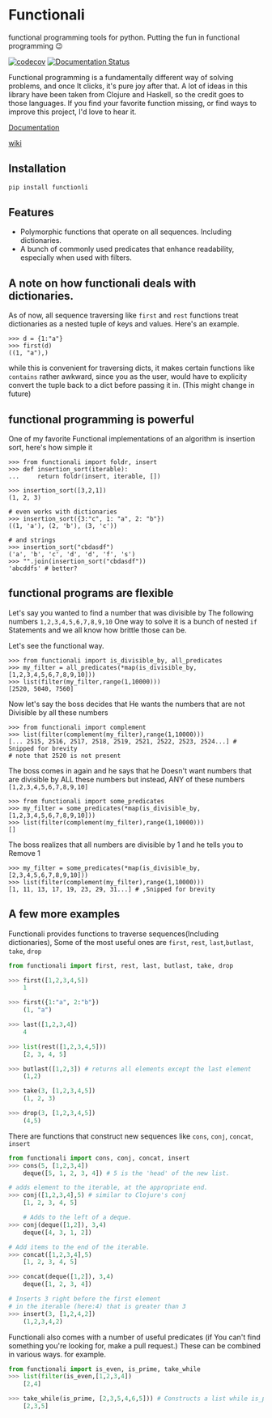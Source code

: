 # Functionali
functional programming tools for python. Putting the fun in functional programming 😉

[![codecov](https://codecov.io/gh/AbhinavOmprakash/functionali/branch/main/graph/badge.svg?token=75LLE4F7EY)](https://codecov.io/gh/AbhinavOmprakash/functionali)
[![Documentation Status](https://readthedocs.org/projects/functionali/badge/?version=latest)](https://functionali.readthedocs.io/en/latest/?badge=latest)
      

Functional programming is a fundamentally different way of solving problems, and once It clicks, it's pure joy after that. 
A lot of ideas in this library have been taken from Clojure and Haskell, so the credit goes to those languages. 
If you find your favorite function missing, or find ways to improve this project, I'd love to hear it.



[Documentation](https://functionali.readthedocs.io/en/latest/)

[wiki](https://functionali.readthedocs.io/en/latest/)

## Installation
```bash 
pip install functionli 
```

## Features
- Polymorphic functions that operate on all sequences. Including dictionaries.
- A bunch of commonly used predicates that enhance readability, especially when used with filters.

## A note on how functionali deals with dictionaries.
As of now, all sequence traversing like `first` and `rest` functions treat dictionaries as a nested tuple of keys and values. 
Here's an example. 

```pycon
>>> d = {1:"a"}
>>> first(d)
((1, "a"),)
```

while this is convenient for traversing dicts, it makes certain functions like `contains` rather awkward, since you as the user, would 
have to explicity convert the tuple back to a dict before passing it in. 
(This might change in future)



## functional programming is powerful
 
One of my favorite Functional implementations of an algorithm is insertion sort, here's how simple it 
```pycon
>>> from functionali import foldr, insert
>>> def insertion_sort(iterable):
...     return foldr(insert, iterable, [])

>>> insertion_sort([3,2,1])
(1, 2, 3)

# even works with dictionaries
>>> insertion_sort({3:"c", 1: "a", 2: "b"})  
((1, 'a'), (2, 'b'), (3, 'c'))

# and strings
>>> insertion_sort("cbdasdf")
('a', 'b', 'c', 'd', 'd', 'f', 's')
>>> "".join(insertion_sort("cbdasdf"))
'abcddfs' # better?
``` 

## functional programs are flexible

Let's say you wanted to find a number that was divisible by The following numbers
`1,2,3,4,5,6,7,8,9,10` 
One way to solve it is a bunch of nested `if` Statements and we all know how brittle those can be.

Let's see the functional way.
```pycon
>>> from functionali import is_divisible_by, all_predicates
>>> my_filter = all_predicates(*map(is_divisible_by,[1,2,3,4,5,6,7,8,9,10]))
>>> list(filter(my_filter,range(1,10000)))
[2520, 5040, 7560]
```

Now let's say the boss decides that He wants the numbers that are not 
Divisible by all these numbers
```pycon
>>> from functionali import complement
>>> list(filter(complement(my_filter),range(1,10000)))
[... 2515, 2516, 2517, 2518, 2519, 2521, 2522, 2523, 2524...] # Snipped for brevity 
# note that 2520 is not present
```
The boss comes in again and he says that he Doesn't want numbers that are divisible by ALL these numbers but instead, ANY of these numbers `[1,2,3,4,5,6,7,8,9,10]`
```pycon
>>> from functionali import some_predicates
>>> my_filter = some_predicates(*map(is_divisible_by,[1,2,3,4,5,6,7,8,9,10]))
>>> list(filter(complement(my_filter),range(1,10000)))
[]
```
The boss realizes that all numbers are divisible by 1 and he tells you to Remove 1

```pycon
>>> my_filter = some_predicates(*map(is_divisible_by,[2,3,4,5,6,7,8,9,10]))   
>>> list(filter(complement(my_filter),range(1,10000)))
[1, 11, 13, 17, 19, 23, 29, 31...] # ,Snipped for brevity
```

## A few more examples

Functionali provides functions to traverse sequences(Including dictionaries), Some of the most useful ones are `first`, `rest`, `last`,`butlast`, `take`, `drop`
```Python
from functionali import first, rest, last, butlast, take, drop

>>> first([1,2,3,4,5])
    1

>>> first({1:"a", 2:"b"})
    (1, "a")

>>> last([1,2,3,4])
    4

>>> list(rest([1,2,3,4,5]))
    [2, 3, 4, 5]

>>> butlast([1,2,3]) # returns all elements except the last element
    (1,2)

>>> take(3, [1,2,3,4,5])
    (1, 2, 3)

>>> drop(3, [1,2,3,4,5])
    (4,5)
```

There are functions that construct new sequences like `cons`, `conj`, `concat`, `insert`

```Python
from functionali import cons, conj, concat, insert
>>> cons(5, [1,2,3,4])
    deque([5, 1, 2, 3, 4]) # 5 is the 'head' of the new list.

# adds element to the iterable, at the appropriate end.
>>> conj([1,2,3,4],5) # similar to Clojure's conj
    [1, 2, 3, 4, 5]

    # Adds to the left of a deque.
>>> conj(deque([1,2]), 3,4)
    deque([4, 3, 1, 2])

# Add items to the end of the iterable.
>>> concat([1,2,3,4],5)
    [1, 2, 3, 4, 5]

>>> concat(deque([1,2]), 3,4)
    deque([1, 2, 3, 4])

# Inserts 3 right before the first element
# in the iterable (here:4) that is greater than 3
>>> insert(3, [1,2,4,2])
    (1,2,3,4,2)
```

Functionali also comes with a number of useful predicates 
(if You can't find something you're looking for, make a pull request.)
These can be combined in various ways.
for example.

```Python
from functionali import is_even, is_prime, take_while
>>> list(filter(is_even,[1,2,3,4])
    [2,4]

>>> take_while(is_prime, [2,3,5,4,6,5])) # Constructs a list while is_prime is true.
    [2,3,5]

```




